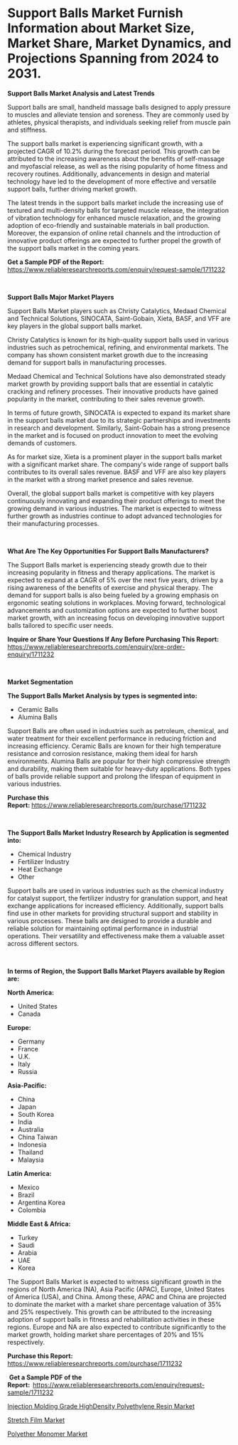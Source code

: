 <p><h1>Support Balls Market Furnish Information about Market Size, Market Share, Market Dynamics, and Projections Spanning from 2024 to 2031.</h1></p><p><strong>Support Balls Market Analysis and Latest Trends</strong></p>
<p><p>Support balls are small, handheld massage balls designed to apply pressure to muscles and alleviate tension and soreness. They are commonly used by athletes, physical therapists, and individuals seeking relief from muscle pain and stiffness.</p><p>The support balls market is experiencing significant growth, with a projected CAGR of 10.2% during the forecast period. This growth can be attributed to the increasing awareness about the benefits of self-massage and myofascial release, as well as the rising popularity of home fitness and recovery routines. Additionally, advancements in design and material technology have led to the development of more effective and versatile support balls, further driving market growth.</p><p>The latest trends in the support balls market include the increasing use of textured and multi-density balls for targeted muscle release, the integration of vibration technology for enhanced muscle relaxation, and the growing adoption of eco-friendly and sustainable materials in ball production. Moreover, the expansion of online retail channels and the introduction of innovative product offerings are expected to further propel the growth of the support balls market in the coming years.</p></p>
<p><strong>Get a Sample PDF of the Report:&nbsp;</strong> <a href="https://www.reliableresearchreports.com/enquiry/request-sample/1711232">https://www.reliableresearchreports.com/enquiry/request-sample/1711232</a></p>
<p>&nbsp;</p>
<p><strong>Support Balls Major Market Players</strong></p>
<p><p>Support Balls Market players such as Christy Catalytics, Medaad Chemical and Technical Solutions, SINOCATA, Saint-Gobain, Xieta, BASF, and VFF are key players in the global support balls market. </p><p>Christy Catalytics is known for its high-quality support balls used in various industries such as petrochemical, refining, and environmental markets. The company has shown consistent market growth due to the increasing demand for support balls in manufacturing processes. </p><p>Medaad Chemical and Technical Solutions have also demonstrated steady market growth by providing support balls that are essential in catalytic cracking and refinery processes. Their innovative products have gained popularity in the market, contributing to their sales revenue growth. </p><p>In terms of future growth, SINOCATA is expected to expand its market share in the support balls market due to its strategic partnerships and investments in research and development. Similarly, Saint-Gobain has a strong presence in the market and is focused on product innovation to meet the evolving demands of customers. </p><p>As for market size, Xieta is a prominent player in the support balls market with a significant market share. The company's wide range of support balls contributes to its overall sales revenue. BASF and VFF are also key players in the market with a strong market presence and sales revenue.</p><p>Overall, the global support balls market is competitive with key players continuously innovating and expanding their product offerings to meet the growing demand in various industries. The market is expected to witness further growth as industries continue to adopt advanced technologies for their manufacturing processes.</p></p>
<p>&nbsp;</p>
<p><strong>What Are The Key Opportunities For Support Balls Manufacturers?</strong></p>
<p><p>The Support Balls market is experiencing steady growth due to their increasing popularity in fitness and therapy applications. The market is expected to expand at a CAGR of 5% over the next five years, driven by a rising awareness of the benefits of exercise and physical therapy. The demand for support balls is also being fueled by a growing emphasis on ergonomic seating solutions in workplaces. Moving forward, technological advancements and customization options are expected to further boost market growth, with an increasing focus on developing innovative support balls tailored to specific user needs.</p></p>
<p><strong>Inquire or Share Your Questions If Any Before Purchasing This Report:</strong> <a href="https://www.reliableresearchreports.com/enquiry/pre-order-enquiry/1711232">https://www.reliableresearchreports.com/enquiry/pre-order-enquiry/1711232</a></p>
<p>&nbsp;</p>
<p><strong>Market Segmentation</strong></p>
<p><strong>The Support Balls Market Analysis by types is segmented into:</strong></p>
<p><ul><li>Ceramic Balls</li><li>Alumina Balls</li></ul></p>
<p><p>Support Balls are often used in industries such as petroleum, chemical, and water treatment for their excellent performance in reducing friction and increasing efficiency. Ceramic Balls are known for their high temperature resistance and corrosion resistance, making them ideal for harsh environments. Alumina Balls are popular for their high compressive strength and durability, making them suitable for heavy-duty applications. Both types of balls provide reliable support and prolong the lifespan of equipment in various industries.</p></p>
<p><strong>Purchase this Report:&nbsp;</strong><a href="https://www.reliableresearchreports.com/purchase/1711232">https://www.reliableresearchreports.com/purchase/1711232</a></p>
<p>&nbsp;</p>
<p><strong>The Support Balls Market Industry Research by Application is segmented into:</strong></p>
<p><ul><li>Chemical Industry</li><li>Fertilizer Industry</li><li>Heat Exchange</li><li>Other</li></ul></p>
<p><p>Support balls are used in various industries such as the chemical industry for catalyst support, the fertilizer industry for granulation support, and heat exchange applications for increased efficiency. Additionally, support balls find use in other markets for providing structural support and stability in various processes. These balls are designed to provide a durable and reliable solution for maintaining optimal performance in industrial operations. Their versatility and effectiveness make them a valuable asset across different sectors.</p></p>
<p>&nbsp;</p>
<p><strong>In terms of Region, the Support Balls Market Players available by Region are:</strong></p>
<p>
    <p> <strong> North America: </strong>
        <ul>
            <li>United States</li>
            <li>Canada</li>
        </ul>
        </p> 
    <p> <strong> Europe: </strong>
        <ul>
            <li>Germany</li>
            <li>France</li>
            <li>U.K.</li>
            <li>Italy</li>
            <li>Russia</li>
        </ul>
        </p> 
    <p> <strong> Asia-Pacific: </strong>
        <ul>
            <li>China</li>
            <li>Japan</li>
            <li>South Korea</li>
            <li>India</li>
            <li>Australia</li>
            <li>China Taiwan</li>
            <li>Indonesia</li>
            <li>Thailand</li>
            <li>Malaysia</li>
        </ul>
        </p> 
    <p> <strong> Latin America: </strong>
        <ul>
            <li>Mexico</li>
            <li>Brazil</li>
            <li>Argentina Korea</li>
            <li>Colombia</li>
        </ul>
        </p> 
    <p> <strong> Middle East & Africa: </strong>
        <ul>
            <li>Turkey</li>
            <li>Saudi</li>
            <li>Arabia</li>
            <li>UAE</li>
            <li>Korea</li>
        </ul>
    </p>
    </p>
<p><p>The Support Balls Market is expected to witness significant growth in the regions of North America (NA), Asia Pacific (APAC), Europe, United States of America (USA), and China. Among these, APAC and China are projected to dominate the market with a market share percentage valuation of 35% and 25% respectively. This growth can be attributed to the increasing adoption of support balls in fitness and rehabilitation activities in these regions. Europe and NA are also expected to contribute significantly to the market growth, holding market share percentages of 20% and 15% respectively.</p></p>
<p><strong>Purchase this Report: </strong><a href="https://www.reliableresearchreports.com/purchase/1711232">https://www.reliableresearchreports.com/purchase/1711232</a></p>
<p>&nbsp;<strong>Get a Sample PDF of the Report:&nbsp;&nbsp;</strong><a href="https://www.reliableresearchreports.com/enquiry/request-sample/1711232">https://www.reliableresearchreports.com/enquiry/request-sample/1711232</a></p>
<p><strong></strong></p>
<p><p><a href="https://view.publitas.com/reportprime-1/injection-molding-grade-highdensity-polyethylene-resin-market-a-comprehensive-report-of-its-market-share-growth-trends-2023-2030/">Injection Molding Grade HighDensity Polyethylene Resin Market</a></p><p><a href="https://view.publitas.com/reportprime-1/stretch-film-market-size-global-industry-overview-market-segmentation-and-forecast-2023-to-2030/">Stretch Film Market</a></p><p><a href="https://view.publitas.com/reportprime-1/decoding-the-polyether-monomer-market-a-deep-dive-into-the-latest-market-trends-market-segmentation-and-competitive-analysis/">Polyether Monomer Market</a></p></p>